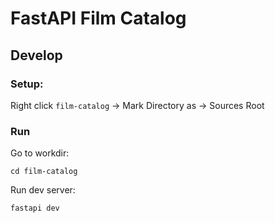 # FastAPI Film Catalog

## Develop

### Setup:

Right click `film-catalog` -> Mark Directory as -> Sources Root

### Run

Go to workdir:
```shell
cd film-catalog
```

Run dev server:
```shell
fastapi dev
```
